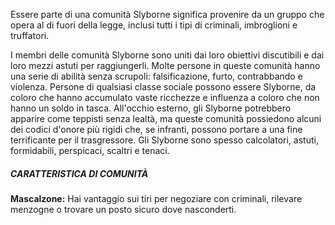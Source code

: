 Essere parte di una comunità Slyborne significa provenire da un gruppo che opera al di fuori della legge, inclusi tutti i tipi di criminali, imbroglioni e truffatori.

I membri delle comunità Slyborne sono uniti dai loro obiettivi discutibili e dai loro mezzi astuti per raggiungerli. Molte persone in queste comunità hanno una serie di abilità senza scrupoli: falsificazione, furto, contrabbando e violenza. Persone di qualsiasi classe sociale possono essere Slyborne, da coloro che hanno accumulato vaste ricchezze e influenza a coloro che non hanno un soldo in tasca. All'occhio esterno, gli Slyborne potrebbero apparire come teppisti senza lealtà, ma queste comunità possiedono alcuni dei codici d'onore più rigidi che, se infranti, possono portare a una fine terrificante per il trasgressore. Gli Slyborne sono spesso calcolatori, astuti, formidabili, perspicaci, scaltri e tenaci.

##### CARATTERISTICA DI COMUNITÀ
**Mascalzone:** Hai vantaggio sui tiri per negoziare con criminali, rilevare menzogne o trovare un posto sicuro dove nasconderti.